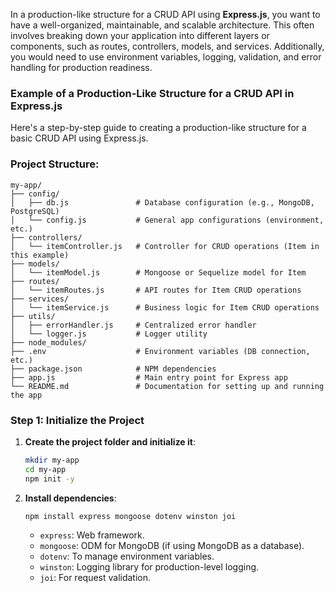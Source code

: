 In a production-like structure for a CRUD API using **Express.js**, you want to have a well-organized, maintainable, and scalable architecture. This often involves breaking down your application into different layers or components, such as routes, controllers, models, and services. Additionally, you would need to use environment variables, logging, validation, and error handling for production readiness.

### Example of a Production-Like Structure for a CRUD API in Express.js

Here's a step-by-step guide to creating a production-like structure for a basic CRUD API using Express.js.

### Project Structure:

```
my-app/
├── config/
│   ├── db.js               # Database configuration (e.g., MongoDB, PostgreSQL)
│   └── config.js           # General app configurations (environment, etc.)
├── controllers/
│   └── itemController.js   # Controller for CRUD operations (Item in this example)
├── models/
│   └── itemModel.js        # Mongoose or Sequelize model for Item
├── routes/
│   └── itemRoutes.js       # API routes for Item CRUD operations
├── services/
│   └── itemService.js      # Business logic for Item CRUD operations
├── utils/
│   ├── errorHandler.js     # Centralized error handler
│   └── logger.js           # Logger utility
├── node_modules/
├── .env                    # Environment variables (DB connection, etc.)
├── package.json            # NPM dependencies
├── app.js                  # Main entry point for Express app
└── README.md               # Documentation for setting up and running the app
```

### Step 1: Initialize the Project

1. **Create the project folder and initialize it**:

   ```bash
   mkdir my-app
   cd my-app
   npm init -y
   ```

2. **Install dependencies**:

   ```bash
   npm install express mongoose dotenv winston joi
   ```

   - `express`: Web framework.
   - `mongoose`: ODM for MongoDB (if using MongoDB as a database).
   - `dotenv`: To manage environment variables.
   - `winston`: Logging library for production-level logging.
   - `joi`: For request validation.
